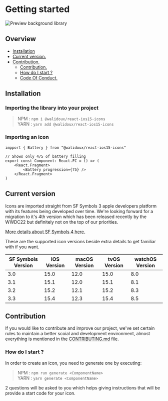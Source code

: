 # Getting started

![Preview background library](https://images-ext-1.discordapp.net/external/5FmI3faZKSbqTgCAbZyMCBkV7HqecTtWENJZxE7xC5w/https/repository-images.githubusercontent.com/524621830/67536f3d-3efe-4c39-95f5-74a8cba31af0?width=1178&height=662)

## Overview

- [Installation](#installation)
- [Current version.](#current-version)
- [Contribution.](#contribution)
  - [Contribution.](#contribution)
  - [How do I start ?](#how-do-i-start)
  - [Code Of Conduct.](./CODE_OF_CONDUCT.md)

## Installation

### Importing the library into your project

> NPM : `npm i @walidoux/react-ios15-icons` \
> YARN : `yarn add @walidoux/react-ios15-icons`

### Importing an icon

```tsx
impport { Battery } from "@walidoux/react-ios15-icons"

// Shows only 4/5 of battery filling
export const Component: React.FC = () => (
    <React.Fragment>
        <Battery progression={75} />
    </React.Fragment>
)
```

## Current version

Icons are imported straight from SF Symbols 3 apple developers platform with its features being developed over time.
We're looking forward for a migration to it's 4th version which has been released recently by the WWDC22 but definitely not on the top of our priorities.

[More details about SF Symbols 4 here.](https://developer.apple.com/videos/play/wwdc2022/10157/)

These are the supported icon versions beside extra details to get familiar with if you want.

| SF Symbols Version | iOS Version | macOS Version | tvOS Version | watchOS Version |
| ------------------ | ----------- | ------------- | ------------ | --------------- |
| 3.0                | 15.0        | 12.0          | 15.0         | 8.0             |
| 3.1                | 15.1        | 12.0          | 15.1         | 8.1             |
| 3.2                | 15.2        | 12.1          | 15.2         | 8.3             |
| 3.3                | 15.4        | 12.3          | 15.4         | 8.5             |

## Contribution

If you would like to contribute and improve our project, we've set certain rules to maintain a better scoial and development environment, almost everything is mentioned in the [CONTRIBUTING.md](./CONTRIBUTING.md) file.

### How do I start ?

In order to create an icon, you need to generate one by executing:

> NPM : `npm run generate <ComponentName>` \
> YARN : `yarn generate <ComponentName>`

2 questions will be asked to you which helps giving instructions that will be provide a start code for your icon.
